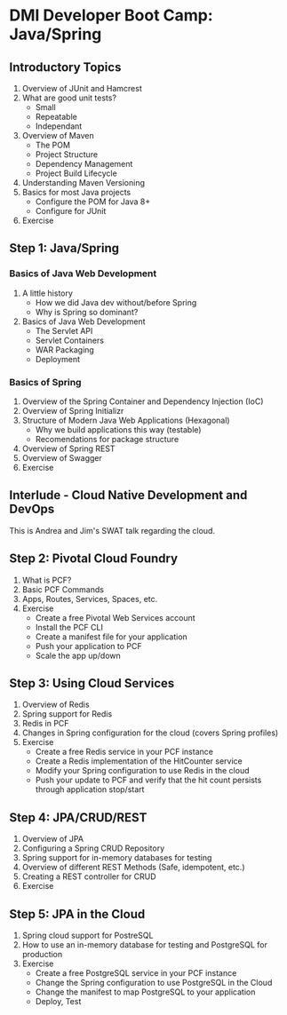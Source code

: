 # DMI Developer Boot Camp: Java/Spring

## Introductory Topics
1. Overview of JUnit and Hamcrest
2. What are good unit tests?
    - Small
    - Repeatable
    - Independant
3. Overview of Maven
    - The POM
    - Project Structure
    - Dependency Management
    - Project Build Lifecycle
4. Understanding Maven Versioning
5. Basics for most Java projects
    - Configure the POM for Java 8+
    - Configure for JUnit
6. Exercise

## Step 1: Java/Spring

### Basics of Java Web Development
1. A little history
    - How we did Java dev without/before Spring
    - Why is Spring so dominant?
2. Basics of Java Web Development
    - The Servlet API
    - Servlet Containers
    - WAR Packaging
    - Deployment

### Basics of Spring
1. Overview of the Spring Container and Dependency Injection (IoC)
2. Overview of Spring Initializr
3. Structure of Modern Java Web Applications (Hexagonal)
    - Why we build applications this way (testable)
    - Recomendations for package structure
4. Overview of Spring REST
5. Overview of Swagger
6. Exercise

## Interlude - Cloud Native Development and DevOps
This is Andrea and Jim's SWAT talk regarding the cloud.

## Step 2: Pivotal Cloud Foundry
1. What is PCF?
2. Basic PCF Commands
3. Apps, Routes, Services, Spaces, etc.
4. Exercise
    - Create a free Pivotal Web Services account
    - Install the PCF CLI
    - Create a manifest file for your application
    - Push your application to PCF
    - Scale the app up/down

## Step 3: Using Cloud Services
1. Overview of Redis
2. Spring support for Redis
3. Redis in PCF
4. Changes in Spring configuration for the cloud (covers Spring profiles)
5. Exercise
    - Create a free Redis service in your PCF instance
    - Create a Redis implementation of the HitCounter service
    - Modify your Spring configuration to use Redis in the cloud
    - Push your update to PCF and verify that the hit count persists through application stop/start

## Step 4: JPA/CRUD/REST
1. Overview of JPA
2. Configuring a Spring CRUD Repository
3. Spring support for in-memory databases for testing
4. Overview of different REST Methods (Safe, idempotent, etc.)
5. Creating a REST controller for CRUD
6. Exercise

## Step 5: JPA in the Cloud
1. Spring cloud support for PostreSQL
2. How to use an in-memory database for testing and PostgreSQL for production
3. Exercise
    - Create a free PostgreSQL service in your PCF instance
    - Change the Spring configuration to use PostgreSQL in the Cloud
    - Change the manifest to map PostgreSQL to your application
    - Deploy, Test
